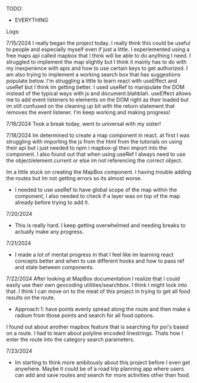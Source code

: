 
TODO:
- EVERYTHING




Logs:


7/15/2024
I really began the project today. I really think this could be useful to people and especially myself even if just a little. I experiemented using a free maps api called mapbox that I think will be able to do anything I need. I struggled to implement the map slightly but I think it mainly has to do with my inexperience with apis and how to use certain keys to get authorized. I am also trying to implement a working search box that has suggestions populate below. I'm struggling a little to learn react with useEffect and useRef but I think im getting better. I used useRef to manipulate the DOM instead of the typical ways with js and document.blahblah. useEffect allows me to add event listeners to elements on the DOM right as their loaded but im still confused on the cleaning up bit with the return statement that removes the event listener. I'm keep working and making progress! 

7/16/2024
Took a break today, went to universal with my sister!

7/18/2024
Im determined to create a map component in react. at first I was struggling with importing the js from the html from the tutorials on using their api but i just needed to npm i mapbox-gl then import into the component. I also found out that when using useRef I always need to use the object/element.current or else im not referencing the correct object.

Im a little stuck on creating the MapBox component. I having trouble adding the routes but Im not getting errors so its almost worse.
- I needed to use useRef to have global scope of the map within the component, I also needed to check if a layer was on top of the map already before trying to add it. 


7/20/2024
- This is really hard. I keep getting overwhelmed and needing breaks to actually make any progress. 

7/21/2024
- I made a lot of mental progress in that I feel like im learning react concepts better and when to use different hooks and how to pass ref and state between components. 

7/22/2024
After looking at MapBox documentation I realize that I could easily use their own geocoding utilities/searchbox. I think I might look into that.
I think I can move on to the meat of this project in trying to get all food results on the route.
- Approach 1: have points evenly spread along the route and then make a radium from those points and search for all food options.

I found out about another mapbox feature that is searching for poi's based on a route. I had to learn about polyline encoded linestrings. Thats how I enter the route into the category search parameters.

7/23/2024
- Im starting to think more ambitously about this project before I even get anywhere. Maybe it could be of a road trip planning app where users can add and save routes and search for more activities other than food.